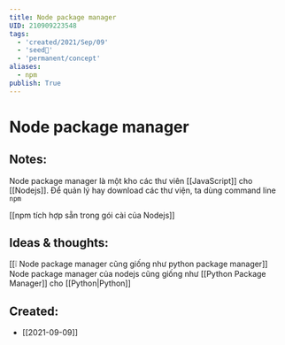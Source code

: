 ```yaml
---
title: Node package manager
UID: 210909223548
tags:
  - 'created/2021/Sep/09'
  - 'seed🥜'
  - 'permanent/concept'
aliases:
  - npm
publish: True
---
```

# Node package manager

## Notes:
Node package manager là một kho các thư viên [[JavaScript]] cho [[Nodejs]]. Để quản lý hay download các thư viện, ta dùng command line `npm`

[[npm tích hợp sẵn trong gói cài của Nodejs]]

## Ideas & thoughts:
[[❕ Node package manager cũng giống như python package manager]]
Node package manager của nodejs cũng giống như [[Python Package Manager]] cho [[Python|Python]]
## Created:
- [[2021-09-09]]
